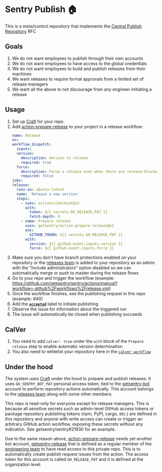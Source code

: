 # Sentry Publish 🏠

This is a meta/control repository that implements the [Central Publish Repository](https://www.notion.so/beb8598dab6f4f11ba1ca42c211f04f0) RFC

## Goals

 1. We do not want employees to publish through their own accounts
 1. We do not want employees to have access to the global credentials
 1. We do not want employees to build and publish releases from their machines
 1. We want releases to require formal approvals from a limited set of release managers
 1. We want all the above to not discourage from any engineer initiating a release

## Usage

1. Set up [Craft](https://github.com/getsentry/craft/) for your repo
1. Add [action-prepare-release](https://github.com/getsentry/action-prepare-release/) to your project in a release workflow:
    ```yaml
    name: Release
    on:
    workflow_dispatch:
      inputs:
      version:
        description: Version to release
        required: true
      force:
        description: Force a release even when there are release-blockers (optional)
        required: false
    jobs:
    release:
      runs-on: ubuntu-latest
      name: 'Release a new version'
      steps:
        - uses: actions/checkout@v2
          with:
            token: ${{ secrets.GH_RELEASE_PAT }}
            fetch-depth: 0
        - name: Prepare release
          uses: getsentry/action-prepare-release@v1
          env:
            GITHUB_TOKEN: ${{ secrets.GH_RELEASE_PAT }}
          with:
            version: ${{ github.event.inputs.version }}
            force: ${{ github.event.inputs.force }}
    ```
1. Make sure you don't have branch protections enabled on your repository or the [releases team](https://github.com/orgs/getsentry/teams/releases) is added to your repository as an admin with the "Include administrators" option disabled so we can automatically merge or push to master during the release flows
1. Go to your repo and trigger the workflow (example: https://github.com/getsentry/sentry/actions/manual?workflow=.github%2Fworkflows%2Frelease.yml)
1. Once the workflow finishes, see the publishing request in this repo (example: #40)
1. Add the [**`accepted`**](https://github.com/getsentry/publish/labels/accepted) label to initiate publishing
1. Observe the issue for information about the triggered run
1. The issue will automatically be closed when publishing succeeds

## CalVer

1. You need to add `calver: true` under the `with` block of the `Prepare release` step to enable automatic version determination
1. You also need to whitelist your repository here in the [`calver workflow`](https://github.com/getsentry/publish/blob/main/.github/workflows/calver.yml#L9-L13)

## Under the hood

The system uses [Craft](https://github.com/getsentry/craft) under the hood to prepare and publish releases. It uses `GH_SENTRY_BOT_PAT` personal access token, tied to the [getsentry-bot](https://github.com/getsentry-bot) account to perform repository actions automatically. This account belongs to the [releases team](https://github.com/orgs/getsentry/teams/releases) along with some other members.

This repo is read-only for everyone except for release managers. This is because all sensitive secrets such as admin-level GitHub access tokens or package repository publishing tokens (npm, PyPI, cargo, etc.) are defined in this repository and anyone with write access can create or trigger an arbitrary GitHub action workflow, exposing these secrets without any indication. See getsentry/sentry#21930 for an example.

Due to the same reason above, [action-prepare-release](https://github.com/getsentry/action-prepare-release/) needs yet another bot account, [getsentry-release](https://github.com/getsentry-release) that is defined as a regular member of the [engineering team](https://hub.docker.com/orgs/getsentry/teams/engineering) to have read access to this private repo. This is to automatically create publish request issues from the action. The access token for this account is called `GH_RELEASE_PAT` and it is defined at the organization level.

